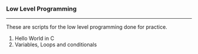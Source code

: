 ### Low Level Programming

---

These are scripts for the low level programming done for practice.

1. Hello World in C
2. Variables, Loops and conditionals

